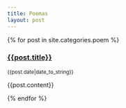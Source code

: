 ```yaml
---
title: Poemas
layout: post
---
```


<section class="posts">
        {% for post in site.categories.poem %}
        <div class="poem">
          <a href="{{site.baseurl}}{{post.url}}"><h3>{{post.title}}</h3></a>
          <small>{{post.date|date_to_string}}</small>
		            <p>
            {{post.content}}
          </p>
        </div>
        {% endfor %}
      </section>
